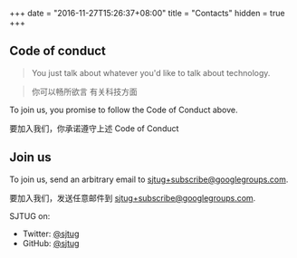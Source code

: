 

+++
date = "2016-11-27T15:26:37+08:00"
title = "Contacts"
hidden = true
+++

## Code of conduct
> You just talk about whatever you'd like to talk
about technology.

> 你可以畅所欲言 有关科技方面

To join us, you promise to follow the Code of Conduct above.

要加入我们，你承诺遵守上述 Code of Conduct 

## Join us
To join us, send an arbitrary email to [sjtug+subscribe@googlegroups.com](mailto:sjtug+subscribe@googlegroups.com).

要加入我们，发送任意邮件到 [sjtug+subscribe@googlegroups.com](mailto:sjtug+subscribe@googlegroups.com).

SJTUG on:

- Twitter: [@sjtug](http://twitter.com/sjtug)
- GitHub: [@sjtug](https://github.com/sjtug)
